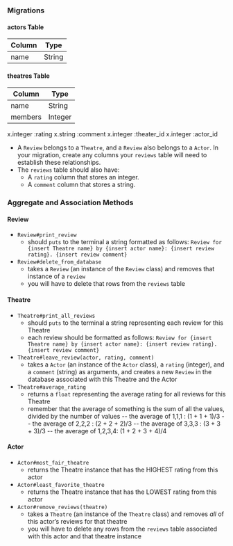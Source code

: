 ### Migrations
#### actors Table
|  Column   |   Type   |
|  -------  | -------- |
| name      | String   |
#### theatres Table
|  Column   |   Type   |
|  -------  | -------- |
| name      | String   |
| members   | Integer  |

x.integer :rating
      x.string :comment
      x.integer :theater_id
      x.integer :actor_id

- A `Review` belongs to a `Theatre`, and a `Review` also belongs to a `Actor`. In
  your migration, create any columns your `reviews` table will need to establish
  these relationships.
- The `reviews` table should also have:
  - A `rating` column that stores an integer.
  - A `comment` column that stores a string.
  
### Aggregate and Association Methods
#### Review
- `Review#print_review`
  - should `puts` to the terminal a string formatted as follows: `Review for {insert Theatre name} by {insert actor name}: {insert review rating}. {insert review comment}`
- `Review#delete_from_database`
    - takes a `Review` (an instance of the `Review` class) and removes that instance of a `review`
    - you will have to delete that rows from the `reviews` table
#### Theatre
- `Theatre#print_all_reviews`
  - should `puts` to the terminal a string representing each review for this Theatre
  - each review should be formatted as follows: `Review for {insert Theatre name} by {insert actor name}: {insert review rating}. {insert review comment}`
- `Theatre#leave_review(actor, rating, comment)`
  - takes a `Actor` (an instance of the `Actor` class), a `rating` (integer), and a `comment` (string) as arguments, and creates a new `Review` in the database associated with this Theatre and the Actor
- `Theatre#average_rating`
  - returns a `float` representing the average rating for all reviews for this Theatre
  - remember that the average of something is the sum of all the values, divided by the number of values
    -- the average of 1,1,1  : (1 + 1 + 1)/3
    -- the average of 2,2,2  : (2 + 2 + 2)/3
    -- the average of 3,3,3  : (3 + 3 + 3)/3
    -- the average of 1,2,3,4: (1 + 2 + 3 + 4)/4
#### Actor
- `Actor#most_fair_theatre`
  - returns the Theatre instance that has the HIGHEST rating from this actor
- `Actor#least_favorite_theatre`
  - returns the Theatre instance that has the LOWEST rating from this actor
- `Actor#remove_reviews(theatre)`
  - takes a `Theatre` (an instance of the `Theatre` class) and removes _all_ of this actor’s reviews for that theatre
  - you will have to delete any rows from the `reviews` table associated with this actor and that theatre instance
